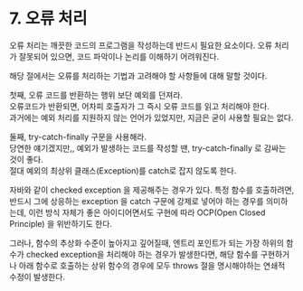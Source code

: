 # 7. 오류 처리

오류 처리는 깨끗한 코드의 프로그램을 작성하는데 반드시 필요한 요소이다. 오류 처리가 잘못되어 있으면, 코드 파악이나 논리를 이해하기 어려워진다.

해당 절에서는 오류를 처리하는 기법과 고려해야 할 사항들에 대해 말할 것이다.

첫째, 오류 코드를 반환하는 행위 보단 예외를 던져라.  
오류코드가 반환되면, 어차피 호출자가 그 즉시 오류 코드를 읽고 처리해야 한다.  
과거에는 예외 처리를 지원하지 않는 언어가 있었지만, 지금은 굳이 사용할 필요는 없다.

둘째, try-catch-finally 구문을 사용해라.  
당연한 얘기겠지만,, 예외가 발생하는 코드를 작성할 땐, try-catch-finally 로 감싸는 것이 좋다.  
절대 예외의 최상위 클래스\(Exception\)를 catch로 잡지 않도록 한다.  
  
자바와 같이 checked exception 을 제공해주는 경우가 있다. 특정 함수를 호출하려면, 반드시 그에 상응하는 exception 을 catch 구문에 강제로 넣어야 하는 경우를 의미하는데, 이런 방식 자체가 좋은 아이디어면서도 구현에 따라 OCP\(Open Closed Principle\) 을 위반하기도 한다.   
  
그러나, 함수의 추상화 수준이 높아지고 깊어질때, 엔트리 포인트가 되는 가장 하위의 함수가 checked exception을 처리해야 하는 경우가 발생한다면, 해당 함수를 구현하거나 아래 함수로 호출하는 상위 함수의 경우에 모두 throws 절을 명시해야하는 연쇄적 수정이 발생한다.

